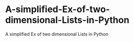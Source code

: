 # A-simplified-Ex-of-two-dimensional-Lists-in-Python
A simplified Ex of two dimensional Lists in Python
